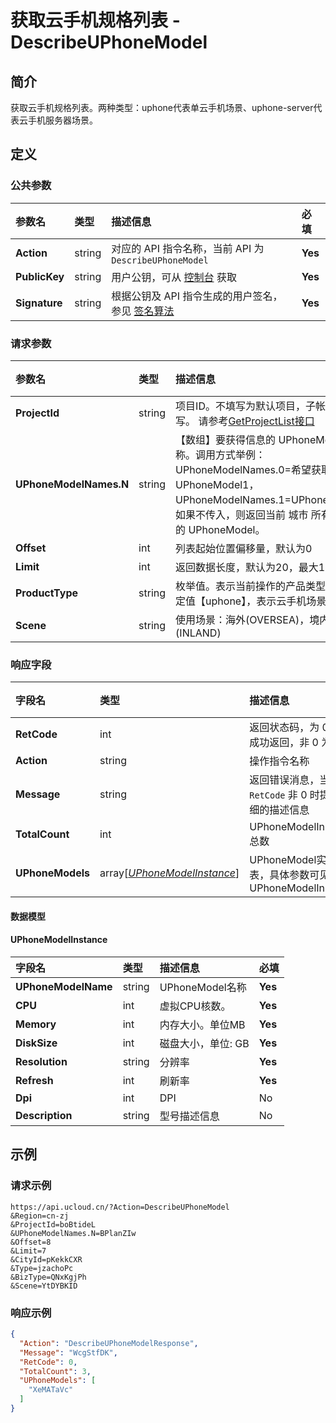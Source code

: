 # 获取云手机规格列表 - DescribeUPhoneModel

## 简介

获取云手机规格列表。两种类型：uphone代表单云手机场景、uphone-server代表云手机服务器场景。









## 定义

### 公共参数

| 参数名 | 类型 | 描述信息 | 必填 |
|:---|:---|:---|:---|
| **Action**     | string  | 对应的 API 指令名称，当前 API 为 `DescribeUPhoneModel`                        | **Yes** |
| **PublicKey**  | string  | 用户公钥，可从 [控制台](https://console.ucloud.cn/uapi/apikey) 获取                                             | **Yes** |
| **Signature**  | string  | 根据公钥及 API 指令生成的用户签名，参见 [签名算法](api/summary/signature.md)  | **Yes** |

### 请求参数

| 参数名 | 类型 | 描述信息 | 必填 |
|:---|:---|:---|:---|
| **ProjectId** | string | 项目ID。不填写为默认项目，子帐号必须填写。 请参考[GetProjectList接口](https://docs.ucloud.cn/api/summary/get_project_list) |No|
| **UPhoneModelNames.N** | string | 【数组】要获得信息的 UPhoneModel 名称。调用方式举例：UPhoneModelNames.0=希望获取信息的 UPhoneModel1，UPhoneModelNames.1=UPhoneModel2。 如果不传入，则返回当前 城市 所有符合条件的 UPhoneModel。 |No|
| **Offset** | int | 列表起始位置偏移量，默认为0 |No|
| **Limit** | int | 返回数据长度，默认为20，最大100 |No|
| **ProductType** | string | 枚举值。表示当前操作的产品类型，目前固定值【uphone】，表示云手机场景。 |No|
| **Scene** | string | 使用场景：海外(OVERSEA)，境内(INLAND) |No|

### 响应字段

| 字段名 | 类型 | 描述信息 | 必填 |
|:---|:---|:---|:---|
| **RetCode** | int | 返回状态码，为 0 则为成功返回，非 0 为失败 |**Yes**|
| **Action** | string | 操作指令名称 |**Yes**|
| **Message** | string | 返回错误消息，当 `RetCode` 非 0 时提供详细的描述信息 |No|
| **TotalCount** | int | UPhoneModelInstance总数 |**Yes**|
| **UPhoneModels** | array[[*UPhoneModelInstance*](#UPhoneModelInstance)] | UPhoneModel实例列表，具体参数可见 UPhoneModelInstance |**Yes**|

#### 数据模型


#### UPhoneModelInstance

| 字段名 | 类型 | 描述信息 | 必填 |
|:---|:---|:---|:---|
| **UPhoneModelName** | string | UPhoneModel名称 |**Yes**|
| **CPU** | int | 虚拟CPU核数。 |**Yes**|
| **Memory** | int | 内存大小。单位MB |**Yes**|
| **DiskSize** | int | 磁盘大小，单位: GB |**Yes**|
| **Resolution** | string | 分辨率 |**Yes**|
| **Refresh** | int | 刷新率 |**Yes**|
| **Dpi** | int | DPI |No|
| **Description** | string | 型号描述信息 |No|

## 示例

### 请求示例
    
```
https://api.ucloud.cn/?Action=DescribeUPhoneModel
&Region=cn-zj
&ProjectId=boBtideL
&UPhoneModelNames.N=BPlanZIw
&Offset=8
&Limit=7
&CityId=pKekkCXR
&Type=jzachoPc
&BizType=QNxKgjPh
&Scene=YtDYBKID
```

### 响应示例
    
```json
{
  "Action": "DescribeUPhoneModelResponse",
  "Message": "WcgStfDK",
  "RetCode": 0,
  "TotalCount": 3,
  "UPhoneModels": [
    "XeMATaVc"
  ]
}
```





